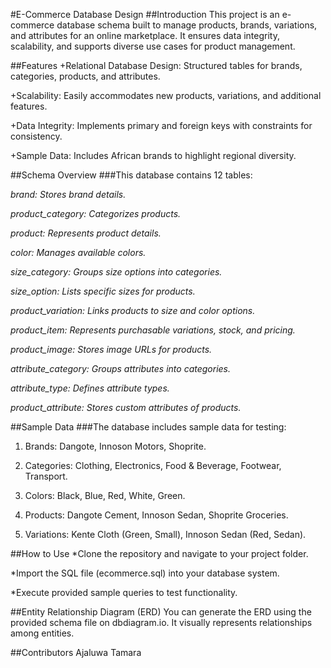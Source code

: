 #E-Commerce Database Design
##Introduction
This project is an e-commerce database schema built to manage products, brands, variations, and attributes for an online marketplace. It ensures data integrity, scalability, and supports diverse use cases for product management.

##Features
+Relational Database Design: Structured tables for brands, categories, products, and attributes.

+Scalability: Easily accommodates new products, variations, and additional features.

+Data Integrity: Implements primary and foreign keys with constraints for consistency.

+Sample Data: Includes African brands to highlight regional diversity.

##Schema Overview
###This database contains 12 tables:

*brand: Stores brand details.*

*product_category: Categorizes products.*

*product: Represents product details.*

*color: Manages available colors.*

*size_category: Groups size options into categories.*

*size_option: Lists specific sizes for products.*

*product_variation: Links products to size and color options.*

*product_item: Represents purchasable variations, stock, and pricing.*

*product_image: Stores image URLs for products.*

*attribute_category: Groups attributes into categories.*

*attribute_type: Defines attribute types.*

*product_attribute: Stores custom attributes of products.*

##Sample Data
###The database includes sample data for testing:

1. Brands: Dangote, Innoson Motors, Shoprite.

2. Categories: Clothing, Electronics, Food & Beverage, Footwear, Transport.

3. Colors: Black, Blue, Red, White, Green.

4. Products: Dangote Cement, Innoson Sedan, Shoprite Groceries.

5. Variations: Kente Cloth (Green, Small), Innoson Sedan (Red, Sedan).

##How to Use
*Clone the repository and navigate to your project folder.

*Import the SQL file (ecommerce.sql) into your database system.

*Execute provided sample queries to test functionality.

##Entity Relationship Diagram (ERD)
You can generate the ERD using the provided schema file on dbdiagram.io. It visually represents relationships among entities.

##Contributors
Ajaluwa Tamara
